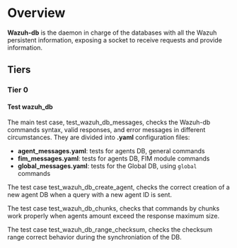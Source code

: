 # Overview

**Wazuh-db** is the daemon in charge of the databases with all the Wazuh persistent information, exposing a socket to receive requests and provide information.

## Tiers
### Tier 0
#### Test wazuh_db

The main test case, test_wazuh_db_messages, checks the Wazuh-db commands syntax, valid responses, and error messages in different circumstances. They are divided into **.yaml** configuration files:

- **agent_messages.yaml**: tests for agents DB, general commands
- **fim_messages.yaml**: tests for agents DB, FIM module commands
- **global_messages.yaml**: tests for the Global DB, using `global` commands

The test case test_wazuh_db_create_agent, checks the correct creation of a new agent DB when a query with a new agent ID is sent.

The test case test_wazuh_db_chunks, checks that commands by chunks work properly when agents amount exceed the response maximum size.

The test case test_wazuh_db_range_checksum, checks the checksum range correct behavior during the synchroniation of the DB.